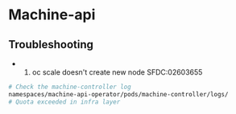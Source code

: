 # Machine-api

## Troubleshooting

* 1. oc scale doesn't create new node SFDC:02603655

~~~bash
# Check the machine-controller log
namespaces/machine-api-operator/pods/machine-controller/logs/
# Quota exceeded in infra layer
~~~
